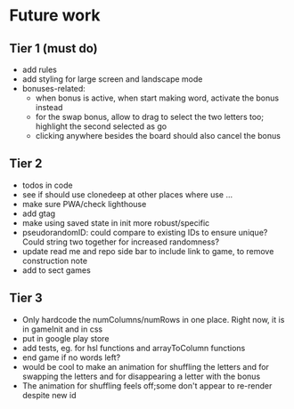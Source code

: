 # Future work

## Tier 1 (must do)

- add rules
- add styling for large screen and landscape mode
- bonuses-related:
  - when bonus is active, when start making word, activate the bonus instead
  - for the swap bonus, allow to drag to select the two letters too; highlight the second selected as go
  - clicking anywhere besides the board should also cancel the bonus

## Tier 2

- todos in code
- see if should use clonedeep at other places where use ...
- make sure PWA/check lighthouse
- add gtag
- make using saved state in init more robust/specific
- pseudorandomID: could compare to existing IDs to ensure unique? Could string two together for increased randomness?
- update read me and repo side bar to include link to game, to remove construction note
- add to sect games

## Tier 3

- Only hardcode the numColumns/numRows in one place. Right now, it is in gameInit and in css
- put in google play store
- add tests, eg. for hsl functions and arrayToColumn functions
- end game if no words left?
- would be cool to make an animation for shuffling the letters and for swapping the letters and for disappearing a letter with the bonus
- The animation for shuffling feels off;some don't appear to re-render despite new id
